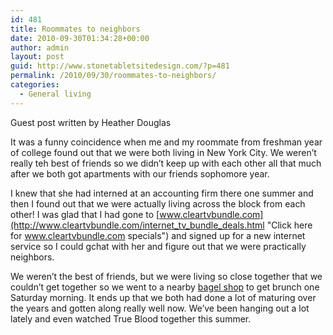 ```yaml
---
id: 481
title: Roommates to neighbors
date: 2010-09-30T01:34:28+00:00
author: admin
layout: post
guid: http://www.stonetabletsitedesign.com/?p=481
permalink: /2010/09/30/roommates-to-neighbors/
categories:
  - General living
---
```

Guest post written by Heather Douglas

It was a funny coincidence when me and my roommate from freshman year of college found out that we were both living in New York City. We weren&#8217;t really teh best of friends so we didn&#8217;t keep up with each other all that much after we both got apartments with our friends sophomore year.

I knew that she had interned at an accounting firm there one summer and then I found out that we were actually living across the block from each other! I was glad that I had gone to [www.cleartvbundle.com](http://www.cleartvbundle.com/internet_tv_bundle_deals.html "Click here for www.cleartvbundle.com specials") and signed up for a new internet service so I could gchat with her and figure out that we were practically neighbors.

We weren&#8217;t the best of friends, but we were living so close together that we couldn&#8217;t get together so we went to a nearby [bagel shop](http://evgrieve.com/2010/07/coming-this-fall-to-avenue-tompkins.html) to get brunch one Saturday morning. It ends up that we both had done a lot of maturing over the years and gotten along really well now. We&#8217;ve been hanging out a lot lately and even watched True Blood together this summer.